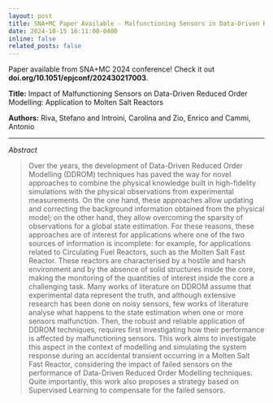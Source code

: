 ```yaml
---
layout: post
title: SNA+MC Paper Available - Malfunctioning Sensors in Data-Driven Reduced Order Modelling
date: 2024-10-15 16:11:00-0400
inline: false
related_posts: false
---
```


Paper available from SNA+MC 2024 conference! Check it out **doi.org/10.1051/epjconf/202430217003**.

**Title:** Impact of Malfunctioning Sensors on Data-Driven Reduced Order Modelling: Application to Molten Salt Reactors

**Authors:** Riva, Stefano and Introini, Carolina and Zio, Enrico and Cammi, Antonio

---

*Abstract*
> Over the years, the development of Data-Driven Reduced Order Modelling (DDROM) techniques has paved the way for novel approaches to combine the physical knowledge built in high-fidelity simulations with the physical observations from experimental measurements. On the one hand, these approaches allow updating and correcting the background information obtained from the physical model; on the other hand, they allow overcoming the sparsity of observations for a global state estimation. For these reasons, these approaches are of interest for applications where one of the two sources of information is incomplete: for example, for applications related to Circulating Fuel Reactors, such as the Molten Salt Fast Reactor. These reactors are characterised by a hostile and harsh environment and by the absence of solid structures inside the core, making the monitoring of the quantities of interest inside the core a challenging task. Many works of literature on DDROM assume that experimental data represent the truth, and although extensive research has been done on noisy sensors, few works of literature analyse what happens to the state estimation when one or more sensors malfunction. Then, the robust and reliable application of DDROM techniques, requires first investigating how their performance is affected by malfunctioning sensors. This work aims to investigate this aspect in the context of modelling and simulating the system response during an accidental transient occurring in a Molten Salt Fast Reactor, considering the impact of failed sensors on the performance of Data-Driven Reduced Order Modelling techniques. Quite importantly, this work also proposes a strategy based on Supervised Learning to compensate for the failed sensors.
